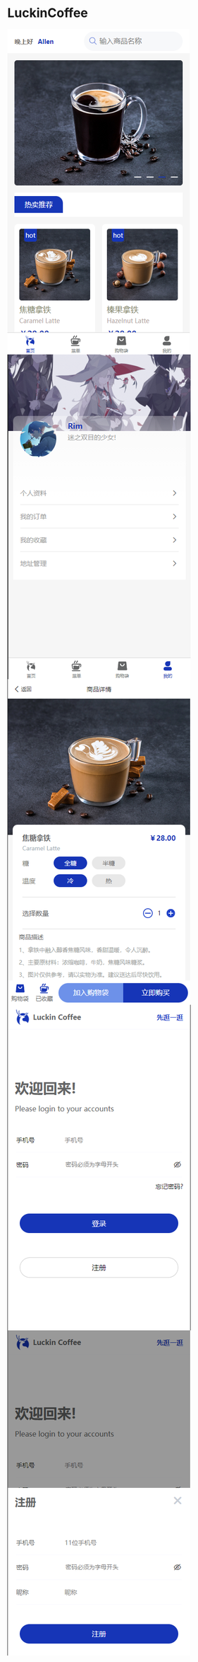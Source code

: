 # LuckinCoffee
<img align="left"  src="瑞幸效果图1.jpg" >
<img align="left"  src="瑞幸效果图2.png" >
<img align="left"  src="瑞幸效果图3.png" >
<img align="left"  src="瑞幸效果图4.png" >
<img align="left"  src="瑞幸效果图5.png" >
